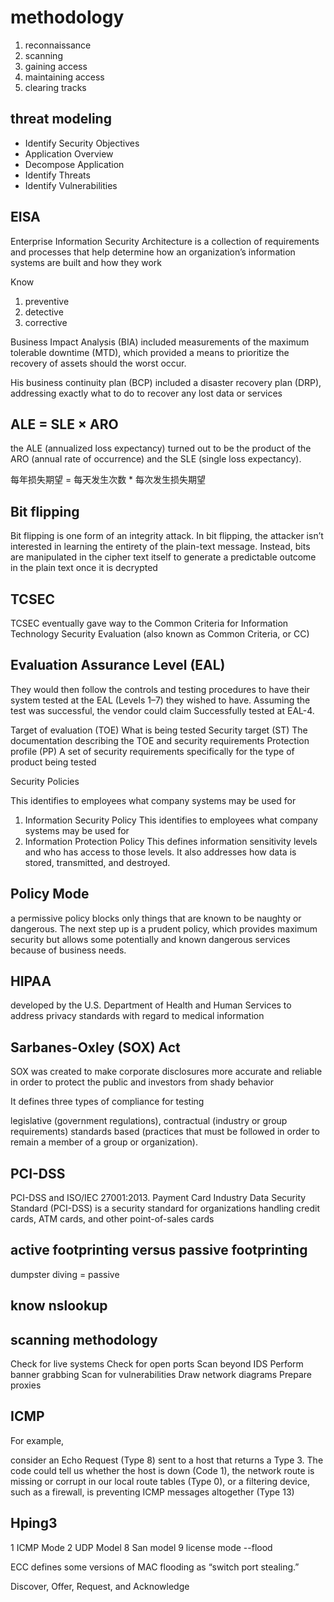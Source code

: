 # methodology #

1. reconnaissance
2. scanning
3. gaining access
4. maintaining access
5. clearing tracks

## threat modeling ##

- Identify Security Objectives
- Application Overview
- Decompose Application
- Identify Threats
- Identify Vulnerabilities

## EISA ##

Enterprise Information Security Architecture is a collection of requirements and processes that help determine how an organization’s information systems are built and how they work

Know 
1. preventive
2. detective
3. corrective

Business Impact Analysis (BIA) included measurements of the maximum tolerable downtime (MTD), which provided a means to prioritize the recovery of assets should the worst occur.

His business continuity plan (BCP) included a disaster recovery plan (DRP), addressing exactly what to do to recover any lost data or services

## ALE = SLE × ARO ##

the ALE (annualized loss expectancy) turned out to be the product of the ARO (annual rate of occurrence) and the SLE (single loss expectancy).

每年损失期望 = 每天发生次数 * 每次发生损失期望


## Bit flipping ##
Bit flipping is one form of an integrity attack. In bit flipping, the attacker isn’t interested in learning the entirety of the plain-text message. Instead, bits are manipulated in the cipher text itself to generate a predictable outcome in the plain text once it is decrypted

## TCSEC ##
TCSEC eventually gave way to the Common Criteria for Information Technology Security Evaluation (also known as Common Criteria, or CC)

## Evaluation Assurance Level (EAL) ##

They would then follow the controls and testing procedures to have their system tested at the EAL (Levels 1–7) they wished to have. Assuming the test was successful, the vendor could claim Successfully tested at EAL-4.

Target of evaluation (TOE)   What is being tested
Security target (ST)   The documentation describing the TOE and security requirements
Protection profile (PP)   A set of security requirements specifically for the type of product being tested

Security Policies

This identifies to employees what company systems may be used for

1. Information Security Policy This identifies to employees what company systems may be used for
2. Information Protection Policy This defines information sensitivity levels and who has access 
to those levels. It also addresses how data is stored, transmitted, and destroyed.

## Policy Mode ##

a permissive policy blocks only things that are known to be naughty or dangerous. 
The next step up is a prudent policy, which provides maximum security but allows some potentially and known dangerous services because of business needs.

## HIPAA ##

developed by the U.S. Department of Health and Human Services to address privacy standards with regard to medical information

## Sarbanes-Oxley (SOX) Act ##

SOX was created to make corporate disclosures more accurate and reliable in order to protect the public and investors from shady behavior


It defines three types of compliance for testing

legislative (government regulations), 
contractual (industry or group requirements)
standards based (practices that must be followed in order to remain a member of a group or organization).

## PCI-DSS ##

PCI-DSS and ISO/IEC 27001:2013. Payment Card Industry Data Security Standard (PCI-DSS) is a security standard for organizations handling credit cards, ATM cards, and other point-of-sales cards

## active footprinting versus passive footprinting ##

dumpster diving = passive

## know nslookup ##


## scanning methodology ##

Check for live systems
Check for open ports
Scan beyond IDS
Perform banner grabbing
Scan for vulnerabilities
Draw network diagrams
Prepare proxies

## ICMP ##

For example, 

consider an Echo Request (Type 8) sent to a host that returns a Type 3. The code could tell us whether the host is down (Code 1), the network route is missing or corrupt in our local route tables (Type 0), or a filtering device, such as a firewall, is preventing ICMP messages altogether (Type 13)

## Hping3 ##

1 ICMP Mode
2 UDP Model
8 San model
9 license mode
--flood


ECC defines some versions of MAC flooding as “switch port stealing.”

Discover, Offer, Request, and Acknowledge

